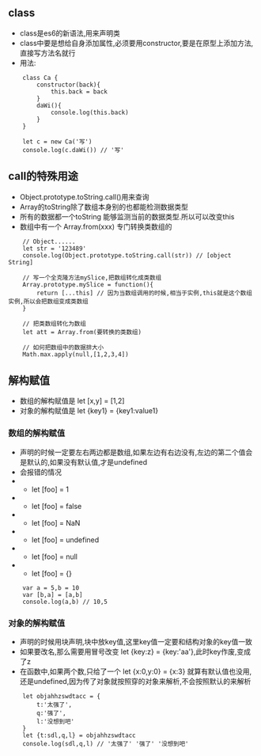 ## class
- class是es6的新语法,用来声明类
- class中要是想给自身添加属性,必须要用constructor,要是在原型上添加方法,直接写方法名就行
- 用法:
```
    class Ca {
        constructor(back){
            this.back = back
        }
        daWi(){
            console.log(this.back)
        }
    }

    let c = new Ca('写')
    console.log(c.daWi()) // '写'
```

## call的特殊用途
- Object.prototype.toString.call()用来查询
- Array的toString除了数组本身别的也都能检测数据类型
- 所有的数据都一个toString 能够监测当前的数据类型.所以可以改变this
- 数组中有一个 Array.from(xxx) 专门转换类数组的
```
    // Object......
    let str = '123489'
    console.log(Object.prototype.toString.call(str)) // [object String]

    // 写一个全克隆方法mySlice,把数组转化成类数组
    Array.prototype.mySlice = function(){
        return [...this] // 因为当数组调用的时候,相当于实例,this就是这个数组实例,所以会把数组变成类数组
    }

    // 把类数组转化为数组
    let att = Array.from(要转换的类数组)

    // 如何把数组中的数据排大小
    Math.max.apply(null,[1,2,3,4])
```
## 解构赋值
- 数组的解构赋值是 let [x,y] = [1,2]
- 对象的解构赋值是 let {key1} = {key1:value1}

### 数组的解构赋值
- 声明的时候一定要左右两边都是数组,如果左边有右边没有,左边的第二个值会是默认的,如果没有默认值,才是undefined
- 会报错的情况
- - let [foo] = 1
- - let [foo] = false
- - let [foo] = NaN
- - let [foo] = undefined
- - let [foo] = null
- - let [foo] = {}
```
    var a = 5,b = 10
    var [b,a] = [a,b]
    console.log(a,b) // 10,5
```
### 对象的解构赋值
- 声明的时候用块声明,块中放key值,这里key值一定要和结构对象的key值一致
- 如果要改名,那么需要用冒号改变 let {key:z} = {key:'aa'},此时key作废,变成了z
- 在函数中,如果两个数,只给了一个 let {x:0,y:0} = {x:3} 就算有默认值也没用,还是undefined,因为传了对象就按照穿的对象来解析,不会按照默认的来解析
```
    let objahhzswdtacc = {
        t:'太强了',
        q:'强了',
        l:'没想到吧'
    }
    let {t:sdl,q,l} = objahhzswdtacc
    console.log(sdl,q,l) // '太强了' '强了' '没想到吧'
```